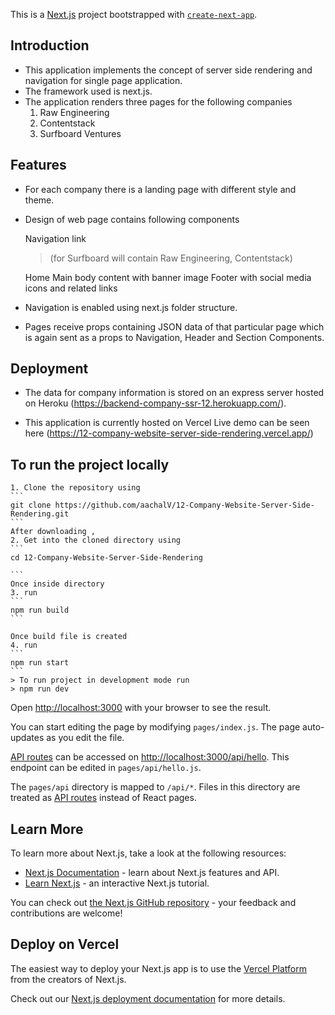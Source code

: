 This is a [Next.js](https://nextjs.org/) project bootstrapped with [`create-next-app`](https://github.com/vercel/next.js/tree/canary/packages/create-next-app).

## Introduction

  * This application implements the concept of server side rendering and navigation for single page application. 
  * The framework used is next.js. 
  * The application renders three pages for the following companies
    1. Raw Engineering
    2. Contentstack
    3. Surfboard Ventures
    
## Features

  * For each company there is a landing page with different style and theme. 
  * Design of web page contains following components

      Navigation link 
      > (for Surfboard will contain Raw Engineering, Contentstack)
      
      Home
      Main body content with banner image
      Footer with social media icons and related links
   
   * Navigation is enabled using next.js folder structure.
   * Pages receive props containing JSON data of that particular page which is again sent as a props to Navigation, Header and Section Components.
   
   
## Deployment

  * The data for company information is stored on an express server hosted on Heroku (https://backend-company-ssr-12.herokuapp.com/).
  
  * This application is currently hosted on Vercel 
      Live demo can be seen here (https://12-company-website-server-side-rendering.vercel.app/)
      
## To run the project locally

    1. Clone the repository using
    ```
    git clone https://github.com/aachalV/12-Company-Website-Server-Side-Rendering.git
    ```
    After downloading , 
    2. Get into the cloned directory using
    ```
    cd 12-Company-Website-Server-Side-Rendering

    ```
    Once inside directory 
    3. run
    ```
    npm run build
    ```

    Once build file is created 
    4. run
    ```
    npm run start
    ```
    > To run project in development mode run
    > npm run dev



Open [http://localhost:3000](http://localhost:3000) with your browser to see the result.

You can start editing the page by modifying `pages/index.js`. The page auto-updates as you edit the file.

[API routes](https://nextjs.org/docs/api-routes/introduction) can be accessed on [http://localhost:3000/api/hello](http://localhost:3000/api/hello). This endpoint can be edited in `pages/api/hello.js`.

The `pages/api` directory is mapped to `/api/*`. Files in this directory are treated as [API routes](https://nextjs.org/docs/api-routes/introduction) instead of React pages.

## Learn More

To learn more about Next.js, take a look at the following resources:

- [Next.js Documentation](https://nextjs.org/docs) - learn about Next.js features and API.
- [Learn Next.js](https://nextjs.org/learn) - an interactive Next.js tutorial.

You can check out [the Next.js GitHub repository](https://github.com/vercel/next.js/) - your feedback and contributions are welcome!

## Deploy on Vercel

The easiest way to deploy your Next.js app is to use the [Vercel Platform](https://vercel.com/import?utm_medium=default-template&filter=next.js&utm_source=create-next-app&utm_campaign=create-next-app-readme) from the creators of Next.js.

Check out our [Next.js deployment documentation](https://nextjs.org/docs/deployment) for more details.



  
